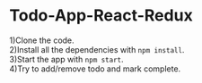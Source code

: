 # Todo-App-React-Redux

1)Clone the code.<br />
2)Install all the dependencies with `npm install`.<br /> 
3)Start the app with `npm start`.<br /> 
4)Try to add/remove todo and mark complete.<br /> 
